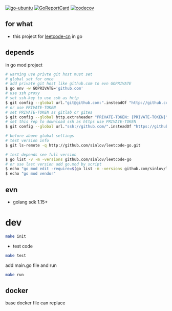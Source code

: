 [![go-ubuntu](https://github.com/sinlov/leetcode-go/workflows/go-ubuntu/badge.svg?branch=main)](https://github.com/sinlov/leetcode-go/actions)
[![GoReportCard](https://goreportcard.com/badge/github.com/sinlov/leetcode-go)](https://goreportcard.com/report/github.com/sinlov/leetcode-go)
[![codecov](https://codecov.io/gh/sinlov/leetcode-go/branch/main/graph/badge.svg)](https://codecov.io/gh/sinlov/leetcode-go)

## for what

- this project for [leetcode-cn](https://leetcode-cn.com/) in go

## depends

in go mod project

```bash
# warning use privte git host must set
# global set for once
# add private git host like github.com to evn GOPRIVATE
$ go env -w GOPRIVATE='github.com'
# use ssh proxy
# set ssh-key to use ssh as http
$ git config --global url."git@github.com:".insteadOf "http://github.com/"
# or use PRIVATE-TOKEN
# set PRIVATE-TOKEN as gitlab or gitea
$ git config --global http.extraheader "PRIVATE-TOKEN: {PRIVATE-TOKEN}"
# set this rep to download ssh as https use PRIVATE-TOKEN
$ git config --global url."ssh://github.com/".insteadOf "https://github.com/"

# before above global settings
# test version info
$ git ls-remote -q http://github.com/sinlov/leetcode-go.git

# test depends see full version
$ go list -v -m -versions github.com/sinlov/leetcode-go
# or use last version add go.mod by script
$ echo "go mod edit -require=$(go list -m -versions github.com/sinlov/leetcode-go | awk '{print $1 "@" $NF}')"
$ echo "go mod vendor"
```

## evn

- golang sdk 1.15+

# dev

```bash
make init
```

- test code

```bash
make test
```

add main.go file and run

```bash
make run
```

## docker

base docker file can replace
